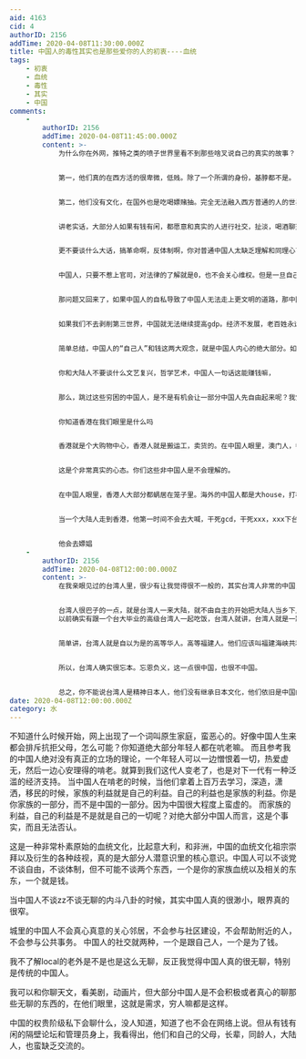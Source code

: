 ```yaml
---
aid: 4163
cid: 4
authorID: 2156
addTime: 2020-04-08T11:30:00.000Z
title: 中国人的毒性其实也是那些爱你的人的初衷----血统
tags:
    - 初衷
    - 血统
    - 毒性
    - 其实
    - 中国
comments:
    -
        authorID: 2156
        addTime: 2020-04-08T11:45:00.000Z
        content: >-
            为什么你在外网，推特之类的喷子世界里看不到那些啥叉说自己的真实的故事？


            第一，他们真的在西方活的很卑微，低贱。除了一个所谓的身份，基脖都不是。


            第二，他们没有文化，在国外也是吃喝嫖赌抽。完全无法融入西方普通的人的世界。


            讲老实话，大部分人如果有钱有闲，都愿意和真实的人进行社交，扯淡，喝酒聊天，到处晃悠，搭讪。但是在大陆，除了极少数年轻人，不劳而获的那些人，大部分是没有机会做那些事的。


            更不要谈什么大话，搞革命啊，反体制啊，你对普通中国人太缺乏理解和同理心了。中国人在乎那点权益和自由吗，大部分人月薪五六千以下，生活都是被压榨，要么活的压抑，要么毫无前途。有几个普通人能坦坦荡荡活着呢。中国人恰恰是因为太自私，以至于根本看不到那些四大自由带来的好处。


            中国人，只要不惹上官司，对法律的了解就是0，也不会关心维权。但是一旦自己利益受损，立马变成维权战士


            那问题又回来了，如果中国人的自私导致了中国人无法走上更文明的道路，那中国除了发展经济，真的别无选择。只有当一部分人脱离了经济压力，他们才有机会给自己的小孩选择一条更人性化的道路。


            如果我们不去剥削第三世界，中国就无法继续提高gdp。经济不发展，老百姓永远为生存所困，永远不会有机会去争取更多的自由。


            简单总结，中国人的“自己人”和钱这两大观念，就是中国人内心的绝大部分。如果你要和大陆人沟通，只要把自己伪装成自己人，就好了。哦，你也是东北人，你也是河南人，你也是上海人。


            你和大陆人不要谈什么文艺复兴，哲学艺术，中国人一句话这能赚钱嘛，


            那么，跳过这些穷困的中国人，是不是有机会让一部分中国人先自由起来呢？我觉得现在基本就是这个样子。


            你知道香港在我们眼里是什么吗


            香港就是个大购物中心，香港人就是搬运工，卖货的。在中国人眼里，澳门人，香港人其实很低贱的。


            这是个非常真实的心态。你们这些非中国人是不会理解的。


            在中国人眼里，香港人大部分都蜗居在笼子里。海外的中国人都是大house，打枪爽歪歪。


            当一个大陆人走到香港，他第一时间不会去大喊，干死gcd，干死xxx，xxx下台。 他会做什么，


            他会去嫖娼
    -
        authorID: 2156
        addTime: 2020-04-08T12:00:00.000Z
        content: >-
            在我亲眼见过的台湾人里，很少有让我觉得很不一般的，其实台湾人非常的中国，大陆人丑陋的点，台湾一样都有。


            台湾人很巴子的一点，就是台湾人一来大陆，就不由自主的开始把大陆人当乡下人看，大陆low币，台蛙。彼此彼此。
            以前确实有跟一个台大毕业的高级台湾人一起吃饭，台湾人就讲，台湾人就是一路内斗过来的，福建人干死客家人，然后客家人去干原始人。日本人来了，统统都给日本人当下手。你不好意思说台湾人下贱，但最极端的血统文化，在台湾人身上得到了巨大的强化。台湾人的潜台词是什么，我们就是来大陆来割你们韭菜的。


            简单讲，台湾人就是自以为是的高等华人。高等福建人。他们应该叫福建海峡共和国。大陆人会讲，没有国民党的黄金，台湾啥都不是。如果没有那些黄金，台湾今天最多就是第二个马来西亚。


            所以，台湾人确实很忘本。忘恩负义，这一点很中国，也很不中国。


            总之，你不能说台湾人是精神日本人，他们没有继承日本文化，他们依旧是中国的另一个剧本。或者说福建的另一个剧本。
date: 2020-04-08T12:00:00.000Z
category: 水
---
```


不知道什么时候开始，网上出现了一个词叫原生家庭，蛮恶心的。好像中国人生来都会排斥抗拒父母，怎么可能？你知道绝大部分年轻人都在吭老嘛。 而且参考我的中国人绝对没有真正的立场的理论，一个年轻人可以一边憎恨着一切，热爱虚无，然后一边心安理得的啃老。就算到我们这代人变老了，也是对下一代有一种泛滥的经济支持。 当中国人在啃老的时候，当他们拿着上百万去学习，深造，潇洒，移民的时候，家族的利益就是自己的利益。自己的利益也是家族的利益。你是你家族的一部分，而不是中国的一部分。因为中国很大程度上蛮虚的。 而家族的利益，自己的利益是不是就是自己的一切呢？对绝大部分中国人而言，这是个事实，而且无法否认。

这是一种非常朴素原始的血统文化，比起意大利，和非洲，中国的血统文化祖宗崇拜以及衍生的各种歧视，真的是大部分人潜意识里的核心意识。中国人可以不谈党不谈自由，不谈体制，但不可能不谈两个东西，一个是你的家族血统以及相关的东东，一个就是钱。

当中国人不谈zz不谈无聊的内斗八卦的时候，其实中国人真的很渺小，眼界真的很窄。

城里的中国人不会真心真意的关心邻居，不会参与社区建设，不会帮助附近的人，不会参与公共事务。 中国人的社交就两种，一个是跟自己人，一个是为了钱。

我不了解local的老外是不是也是这么无聊，反正我觉得中国人真的很无聊，特别是传统的中国人。

我可以和你聊天文，看美剧，动画片，但大部分中国人是不会积极或者真心的聊那些无聊的东西的，在他们眼里，这就是需求，穷人嘛都是这样。

中国的权贵阶级私下会聊什么，没人知道，知道了也不会在网络上说。但从有钱有闲的隔壁论坛和管理员身上，我看得出，他们和自己的父母，长辈，同龄人，大陆人，也蛮缺乏交流的。
